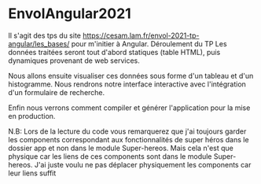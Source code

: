 
# EnvolAngular2021
Il s'agit des tps du site https://cesam.lam.fr/envol-2021-tp-angular/les_bases/ pour m'initier à Angular.
Déroulement du TP Les données traitées seront tout d'abord statiques (table HTML), puis dynamiques provenant de web services.

Nous allons ensuite visualiser ces données sous forme d'un tableau et d'un histogramme. Nous rendrons notre interface interactive avec l'intégration d'un formulaire de recherche.

Enfin nous verrons comment compiler et générer l'application pour la mise en production.

N.B: Lors de la lecture du code vous remarquerez que j'ai toujours garder les components correspondant aux fonctionnalités de super héros dans le dossier app et non dans le module Super-hereos. Mais cela n'est que physique car les liens de ces components sont dans le module Super-hereos.
J'ai juste voulu ne pas déplacer physiquement les components car leur liens suffit
